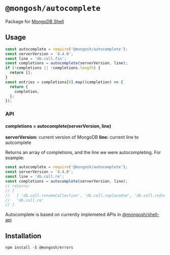 # `@mongosh/autocomplete`

Package for [MongoDB Shell](mongosh)

## Usage

```js
const autocomplete = require('@mongosh/autocomplete');
const serverVersion = '4.4.0';
const line = 'db.coll.fin';
const completions = autocomplete(serverVersion, line);
if (!completions || !completions.length) {
  return [];
}
const entries = completions[0].map((completion) => {
  return {
    completion,
  };
});
```

### API

#### completions = autocomplete(serverVersion, line)

**serverVersion:** current version of MongoDB
**line:** current line to autcomplete

Returns an array of completions, and the line we were autocompleting. For
example:

```js
const autocomplete = require('@mongosh/autocomplete');
const serverVersion = '4.4.0';
const line = 'db.coll.re';
const completions = autocomplete(serverVersion, line);
// returns:
// [
//   [ 'db.coll.renameCollection', 'db.coll.replaceOne', 'db.coll.reIndex' ],
//   'db.coll.re'
// ]
```

Autocomplete is based on currently implemeted APIs in [@mongosh/shell-api](https://www.npmjs.com/package/@mongosh/shell-api)

## Installation

```shell
npm install -S @mongosh/errors
```

[mongosh]: https://github.com/mongodb-js/mongosh

